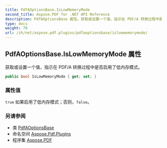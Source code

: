 ```yaml
---
title: PdfAOptionsBase.IsLowMemoryMode
second_title: Aspose.PDF for .NET API Reference
description: PdfAOptionsBase 属性。获取或设置一个值，指示在 PDF/A 转换过程中是否启用了低内存模式
type: docs
weight: 70
url: /zh/net/aspose.pdf.plugins/pdfaoptionsbase/islowmemorymode/
---
```

## PdfAOptionsBase.IsLowMemoryMode 属性

获取或设置一个值，指示在 PDF/A 转换过程中是否启用了低内存模式。

```csharp
public bool IsLowMemoryMode { get; set; }
```

### 属性值

`true` 如果启用了低内存模式；否则，`false`。

### 另请参阅

* 类 [PdfAOptionsBase](../)
* 命名空间 [Aspose.Pdf.Plugins](../../../aspose.pdf.plugins/)
* 程序集 [Aspose.PDF](../../../)